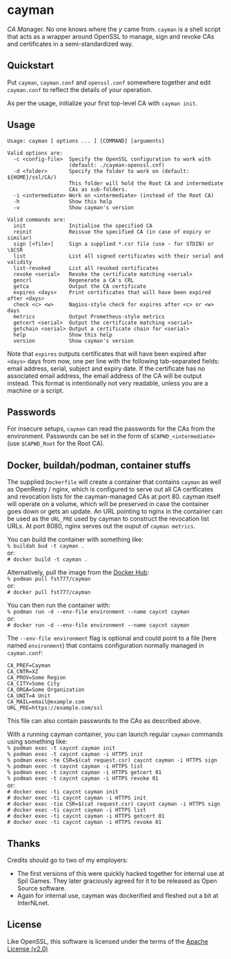 # cayman

*CA Man*ager. No one knows where the *y* came from. `cayman` is a shell script
that acts as a wrapper around OpenSSL to manage, sign and revoke CAs and
certificates in a semi-standardized way.

## Quickstart

Put `cayman`, `cayman.conf` and `openssl.conf` somewhere together and edit
`cayman.conf` to reflect the details of your operation.

As per the usage, initialize your first top-level CA with `cayman init`.

## Usage

```
Usage: cayman [ options ... ] [COMMAND] [arguments]

Valid options are:
  -c <config-file>  Specify the OpenSSL configuration to work with
                    (default: ./cayman-openssl.cnf)
  -d <folder>       Specify the folder to work on (default: ${HOME}/ssl/CA/)
                    This folder will hold the Root CA and intermediate
                    CAs as sub-folders.
  -i <intermediate> Work on <intermediate> (instead of the Root CA)
  -h                Show this help
  -v                Show cayman's version

Valid commands are:
  init              Initialise the specified CA
  reinit            Reissue the specified CA (in case of expiry or similar)
  sign [<file>]     Sign a supplied *.csr file (use - for STDIN) or \$CSR
  list              List all signed certificates with their serial and validity
  list-revoked      List all revoked certificates
  revoke <serial>   Revoke the certificate matching <serial>
  gencrl            Regenerate a CA's CRL
  getca             Output the CA certificate
  expires <days>    Print certificates that will have been expired after <days>
  check <c> <w>     Nagios-style check for expires after <c> or <w> days
  metrics           Output Prometheus-style metrics
  getcert <serial>  Output the certificate matching <serial>
  getchain <serial> Output a certificate chain for <serial>
  help              Show this help
  version           Show cayman's version
```

Note that `expires` outputs certificates that will have been expired after
`<days>` days from now, one per line with the following tab-separated fields:
email address, serial, subject and expiry date. If the certificate has no
associated email address, the email address of the CA will be output instead.
This format is intentionally not very readable, unless you are a machine or a
script.

## Passwords
For insecure setups, `cayman` can read the passwords for the CAs from the
environment. Passwords can be set in the form of `$CAPWD_<intermediate>` (use
`$CAPWD_Root` for the Root CA).

## Docker, buildah/podman, container stuffs

The supplied `Dockerfile` will create a container that contains `cayman` as
well as OpenResty / nginx, which is configured to serve out all CA certficates
and revocation lists for the cayman-managed CAs at port 80. cayman itself will
operate on a volume, which will be preserved in case the container goes down or
gets an update. An URL pointing to nginx in the container can be used as the
`URL_PRE` used by cayman to construct the revocation list URLs. At port 8080,
nginx serves out the ouput of `cayman metrics`.

You can build the container with something like:  
`% buildah bud -t cayman .`  
or:  
`# docker build -t cayman .`

Alternatively, pull the image from the [Docker Hub](https://hub.docker.com/r/fst777/cayman):  
`% podman pull fst777/cayman`  
or:  
`# docker pull fst777/cayman`

You can then run the container with:  
`% podman run -d --env-file environment --name caycnt cayman`  
or:  
`# docker run -d --env-file environment --name caycnt cayman`

The `--env-file environment` flag is optional and could point to a file (here
named `environment`) that contains configuration normally managed in
`cayman.conf`:
```
CA_PREF=Cayman
CA_CNTR=XZ
CA_PROV=Some Region
CA_CITY=Some City
CA_ORGA=Some Organization
CA_UNIT=A Unit
CA_MAIL=email@example.com
URL_PRE=https://example.com/ssl
```
This file can also contain passwords to the CAs as described above.

With a running cayman container, you can launch regular `cayman` commands using
something like:  
`% podman exec -t caycnt cayman init`  
`% podman exec -t caycnt cayman -i HTTPS init`  
`% podman exec -te CSR=$(cat request.csr) caycnt cayman -i HTTPS sign`  
`% podman exec -t caycnt cayman -i HTTPS list`  
`% podman exec -t caycnt cayman -i HTTPS getcert 01`  
`% podman exec -t caycnt cayman -i HTTPS revoke 01`  
or:  
`# docker exec -ti caycnt cayman init`  
`# docker exec -ti caycnt cayman -i HTTPS init`  
`# docker exec -tie CSR=$(cat request.csr) caycnt cayman -i HTTPS sign`  
`# docker exec -ti caycnt cayman -i HTTPS list`  
`# docker exec -ti caycnt cayman -i HTTPS getcert 01`  
`# docker exec -ti caycnt cayman -i HTTPS revoke 01`

## Thanks

Credits should go to two of my employers:
- The first versions of this were quickly hacked together for internal use at
  Spil Games. They later graciously agreed for it to be released as Open
  Source software.
- Again for internal use, cayman was dockerified and fleshed out a bit at
  InterNLnet.

## License

Like OpenSSL, this software is licensed under the terms of the [Apache License (v2.0)](LICENSE)

